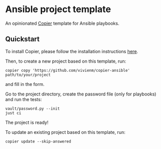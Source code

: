 # Ansible project template

An opinionated [Copier](https://copier.readthedocs.io/en/stable/) template for Ansible playbooks.

## Quickstart

To install Copier, please follow the installation instructions [here](https://copier.readthedocs.io/en/stable/#installation).

Then, to create a new project based on this template, run:

```shell
copier copy 'https://github.com/vivienm/copier-ansible' path/to/your/project
```

and fill in the form.

Go to the project directory, create the password file (only for playbooks) and run the tests:

```shell
vault/password.py --init
just ci
```

The project is ready!

To update an existing project based on this template, run:

```shell
copier update --skip-answered
```
